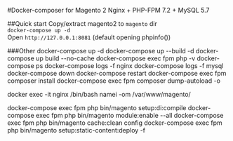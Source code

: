 #Docker-composer for Magento 2
Nginx + PHP-FPM 7.2 + MySQL 5.7

##Quick start
Copy/extract magento2 to `magento` dir  \
`docker-compose up -d`\
Open `http://127.0.0.1:8081` (default opening phpinfo())


###Other
docker-compose up -d
docker-compose up --build -d
docker-compose up build --no-cache
docker-compose exec fpm php -v
docker-compose ps
docker-compose logs -f nginx
docker-compose logs -f mysql
docker-compose down
docker-compose restart
docker-compose exec fpm composer install
docker-compose exec fpm composer dump-autoload -o

docker exec -it nginx /bin/bash
namei -om /var/www/magento/

docker-compose exec fpm php bin/magento setup:di:compile
docker-compose exec fpm php bin/magento module:enable --all
docker-compose exec fpm php bin/magento cache:clean config
docker-compose exec fpm php bin/magento setup:static-content:deploy -f

